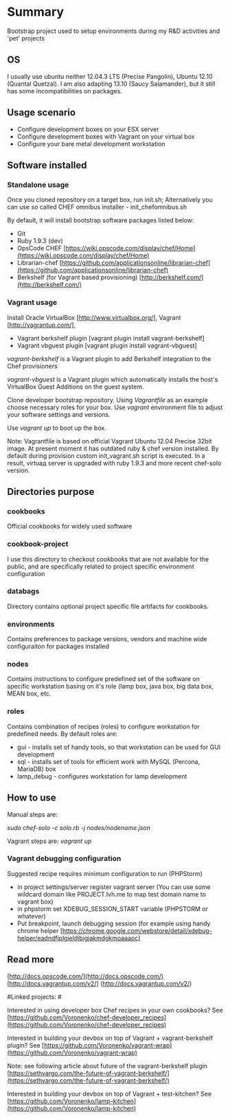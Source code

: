 # Summary 
Bootstrap project used to setup environments during my R&D activities and 'pet' projects

## OS
I usually use ubuntu neither 12.04.3 LTS (Precise Pangolin), Ubuntu 12.10 (Quantal Quetzal).
I am also adapting 13.10 (Saucy Salamander), but it still has some incompatibilities on packages.

## Usage scenario

* Configure development boxes on your ESX server 
* Configure development boxes with Vagrant on your virtual box
* Configure your bare metal development workstation

## Software installed

### Standalone usage
Once you cloned repository on a target box, run init.sh;
Alternatively you can use so called CHEF omnibus installer - init_chefomnibus.sh

By default, it will install bootstrap software packages listed below:
 
- Git
- Ruby 1.9.3 (dev)
- OpsCode CHEF [https://wiki.opscode.com/display/chef/Home](https://wiki.opscode.com/display/chef/Home)
- Librarian-chef [https://github.com/applicationsonline/librarian-chef](https://github.com/applicationsonline/librarian-chef)
- Berkshelf (for Vagrant based provisioning) [http://berkshelf.com/](http://berkshelf.com/)

### Vagrant usage

Install Oracle VirtualBox [http://www.virtualbox.org/], Vagrant [http://vagrantup.com/], 
* Vagrant berkshelf plugin [vagrant plugin install vagrant-berkshelf]
* Vagrant vbguest plugin [vagrant plugin install vagrant-vbguest]

*vagrant-berkshelf* is a Vagrant plugin to add Berkshelf integration to the Chef provisioners

*vagrant-vbguest* is a Vagrant plugin which automatically installs the host's VirtualBox Guest Additions on the guest system. 


Clone developer bootstrap repository. Using *Vagrantfile* as an example choose necessary roles for your box. Use *vagrant* environment file to adjust your software settings and versions.

Use *vagrant up* to boot up the box.

Note: Vagrantfile is based on official Vagrant Ubuntu 12.04 Precise 32bit image. At present moment it has outdated ruby & chef version installed. By default during provision custom init_vagrant.sh script is executed. In a result, virtuaд server is upgraded with ruby 1.9.3 and more recent chef-solo version.

## Directories purpose

### cookbooks
Official cookbooks for widely used software


### cookbook-project
I use this directory to checkout cookbooks that are not available for the public, and are specifically related to project specific environment configuration

### databags
Directory contains optional project specific file artifacts for cookbooks.

### environments
Contains preferences to package versions, vendors and machine wide configuraiton for packages installed


### nodes
Contains instructions to configure predefined set of the software on specific workstation basing on it's role (lamp box, java box, big data box, MEAN box, etc.

### roles
Contains combination of recipes (roles) to configure workstation for predefined needs.
By default roles are:

- gui - installs set of handy tools, so that workstation can be used for GUI development
- sql - installs set of tools for efficient work with MySQL (Percona, MariaDB) box
- lamp_debug - configures workstation for lamp development

## How to use 

Manual steps are:

*sudo chef-solo -c solo.rb -j nodes/nodename.json*

Vagrant steps are:
*vagrant up*

### Vagrant debugging configuration

Suggested recipe requires minimum configuration to run (PHPStorm)

* in project settings/server register vagrant server
 (You can use some wildcard domain like PROJECT.lvh.me to map test domain name to vagrant box)
* in phpstorm set XDEBUG_SESSION_START variable (PHPSTORM or whatever)
* Put breakpoint, launch debugging session (for example using handy chrome helper [https://chrome.google.com/webstore/detail/xdebug-helper/eadndfjplgieldjbigjakmdgkmoaaaoc] 




## Read more

[http://docs.opscode.com/](http://docs.opscode.com/)
[http://docs.vagrantup.com/v2/] (http://docs.vagrantup.com/v2/)



#Linked projects: #

Interested in using developer box Chef recipes in your own cookbooks?
See [https://github.com/Voronenko/chef-developer_recipes](https://github.com/Voronenko/chef-developer_recipes)

Interested in building your devbox on top of Vagrant + vagrant-berkshelf plugin?
See [https://github.com/Voronenko/vagrant-wrap](https://github.com/Voronenko/vagrant-wrap)


Note: see following article about future of the vagrant-berkshelf plugin [https://sethvargo.com/the-future-of-vagrant-berkshelf/](https://sethvargo.com/the-future-of-vagrant-berkshelf/)

Interested in building your devbox on top of Vagrant + test-kitchen?
See [https://github.com/Voronenko/lamp-kitchen](https://github.com/Voronenko/lamp-kitchen) 